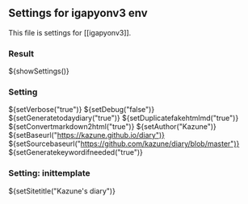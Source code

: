 ## Settings for igapyonv3 env

This file is settings for [[igapyonv3]].

### Result

${showSettings()}

### Setting

${setVerbose("true")}
${setDebug("false")}
${setGeneratetodaydiary("true")}
${setDuplicatefakehtmlmd("true")}
${setConvertmarkdown2html("true")}
${setAuthor("Kazune")}
${setBaseurl("https://kazune.github.io/diary")}
${setSourcebaseurl("https://github.com/kazune/diary/blob/master")}
${setGeneratekeywordifneeded("true")}

### Setting: inittemplate

${setSitetitle("Kazune's diary")}

